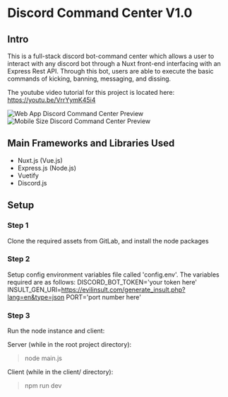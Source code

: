 # Discord Command Center V1.0

## Intro
This is a full-stack discord bot-command center which allows a user to interact with any discord bot through a Nuxt front-end interfacing with an Express Rest API. 
Through this bot, users are able to execute the basic commands of kicking, banning, messaging, and dissing. 

The youtube video tutorial for this project is located here: https://youtu.be/VrrYymK45i4

![Web App Discord Command Center Preview](discordbotcommandcenter1.gif)
![Mobile Size Discord Command Center Preview](discordbotcommandcenter2.gif)

## Main Frameworks and Libraries Used
- Nuxt.js (Vue.js)
- Express.js (Node.js)
- Vuetify
- Discord.js

## Setup
### Step 1
Clone the required assets from GitLab, and install the node packages

### Step 2
Setup config environment variables file called 'config.env'. The variables required are as follows:
DISCORD_BOT_TOKEN='your token here'
INSULT_GEN_URI=https://evilinsult.com/generate_insult.php?lang=en&type=json
PORT='port number here'

### Step 3
Run the node instance and client:

Server (while in the root project directory):
> node main.js

Client (while in the client/ directory):
> npm run dev



